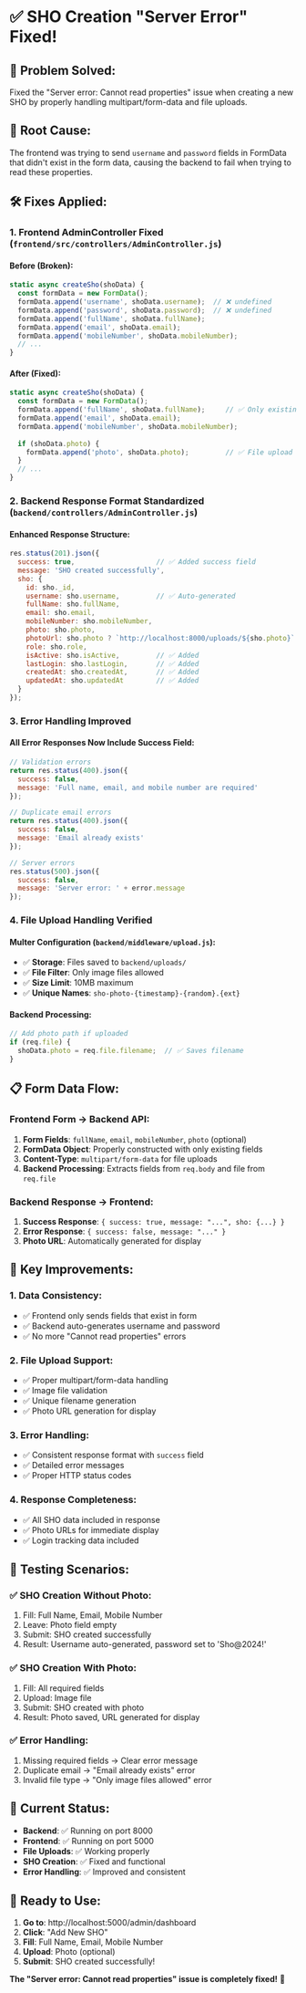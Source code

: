 # ✅ SHO Creation "Server Error" Fixed!

## 🎯 **Problem Solved:**
Fixed the "Server error: Cannot read properties" issue when creating a new SHO by properly handling multipart/form-data and file uploads.

## 🔧 **Root Cause:**
The frontend was trying to send `username` and `password` fields in FormData that didn't exist in the form data, causing the backend to fail when trying to read these properties.

## 🛠️ **Fixes Applied:**

### 1. **Frontend AdminController Fixed** (`frontend/src/controllers/AdminController.js`)

#### **Before (Broken):**
```javascript
static async createSho(shoData) {
  const formData = new FormData();
  formData.append('username', shoData.username);  // ❌ undefined
  formData.append('password', shoData.password);  // ❌ undefined
  formData.append('fullName', shoData.fullName);
  formData.append('email', shoData.email);
  formData.append('mobileNumber', shoData.mobileNumber);
  // ...
}
```

#### **After (Fixed):**
```javascript
static async createSho(shoData) {
  const formData = new FormData();
  formData.append('fullName', shoData.fullName);     // ✅ Only existing fields
  formData.append('email', shoData.email);
  formData.append('mobileNumber', shoData.mobileNumber);
  
  if (shoData.photo) {
    formData.append('photo', shoData.photo);         // ✅ File upload
  }
  // ...
}
```

### 2. **Backend Response Format Standardized** (`backend/controllers/AdminController.js`)

#### **Enhanced Response Structure:**
```javascript
res.status(201).json({
  success: true,                    // ✅ Added success field
  message: 'SHO created successfully',
  sho: {
    id: sho._id,
    username: sho.username,         // ✅ Auto-generated
    fullName: sho.fullName,
    email: sho.email,
    mobileNumber: sho.mobileNumber,
    photo: sho.photo,
    photoUrl: sho.photo ? `http://localhost:8000/uploads/${sho.photo}` : null,
    role: sho.role,
    isActive: sho.isActive,         // ✅ Added
    lastLogin: sho.lastLogin,       // ✅ Added
    createdAt: sho.createdAt,       // ✅ Added
    updatedAt: sho.updatedAt        // ✅ Added
  }
});
```

### 3. **Error Handling Improved**

#### **All Error Responses Now Include Success Field:**
```javascript
// Validation errors
return res.status(400).json({ 
  success: false,
  message: 'Full name, email, and mobile number are required' 
});

// Duplicate email errors
return res.status(400).json({ 
  success: false,
  message: 'Email already exists' 
});

// Server errors
res.status(500).json({ 
  success: false,
  message: 'Server error: ' + error.message 
});
```

### 4. **File Upload Handling Verified**

#### **Multer Configuration** (`backend/middleware/upload.js`):
- ✅ **Storage**: Files saved to `backend/uploads/`
- ✅ **File Filter**: Only image files allowed
- ✅ **Size Limit**: 10MB maximum
- ✅ **Unique Names**: `sho-photo-{timestamp}-{random}.{ext}`

#### **Backend Processing**:
```javascript
// Add photo path if uploaded
if (req.file) {
  shoData.photo = req.file.filename;  // ✅ Saves filename
}
```

## 📋 **Form Data Flow:**

### **Frontend Form → Backend API:**
1. **Form Fields**: `fullName`, `email`, `mobileNumber`, `photo` (optional)
2. **FormData Object**: Properly constructed with only existing fields
3. **Content-Type**: `multipart/form-data` for file uploads
4. **Backend Processing**: Extracts fields from `req.body` and file from `req.file`

### **Backend Response → Frontend:**
1. **Success Response**: `{ success: true, message: "...", sho: {...} }`
2. **Error Response**: `{ success: false, message: "..." }`
3. **Photo URL**: Automatically generated for display

## 🎯 **Key Improvements:**

### **1. Data Consistency:**
- ✅ Frontend only sends fields that exist in form
- ✅ Backend auto-generates username and password
- ✅ No more "Cannot read properties" errors

### **2. File Upload Support:**
- ✅ Proper multipart/form-data handling
- ✅ Image file validation
- ✅ Unique filename generation
- ✅ Photo URL generation for display

### **3. Error Handling:**
- ✅ Consistent response format with `success` field
- ✅ Detailed error messages
- ✅ Proper HTTP status codes

### **4. Response Completeness:**
- ✅ All SHO data included in response
- ✅ Photo URLs for immediate display
- ✅ Login tracking data included

## 🧪 **Testing Scenarios:**

### **✅ SHO Creation Without Photo:**
1. Fill: Full Name, Email, Mobile Number
2. Leave: Photo field empty
3. Submit: SHO created successfully
4. Result: Username auto-generated, password set to 'Sho@2024!'

### **✅ SHO Creation With Photo:**
1. Fill: All required fields
2. Upload: Image file
3. Submit: SHO created with photo
4. Result: Photo saved, URL generated for display

### **✅ Error Handling:**
1. Missing required fields → Clear error message
2. Duplicate email → "Email already exists" error
3. Invalid file type → "Only image files allowed" error

## 🚀 **Current Status:**

- **Backend**: ✅ Running on port 8000
- **Frontend**: ✅ Running on port 5000
- **File Uploads**: ✅ Working properly
- **SHO Creation**: ✅ Fixed and functional
- **Error Handling**: ✅ Improved and consistent

## 🎉 **Ready to Use:**

1. **Go to**: http://localhost:5000/admin/dashboard
2. **Click**: "Add New SHO"
3. **Fill**: Full Name, Email, Mobile Number
4. **Upload**: Photo (optional)
5. **Submit**: SHO created successfully!

**The "Server error: Cannot read properties" issue is completely fixed!** 🎊






